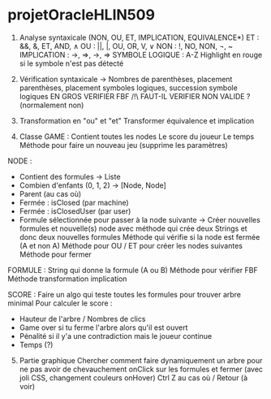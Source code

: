 # projetOracleHLIN509

1. Analyse syntaxicale (NON, OU, ET, IMPLICATION, EQUIVALENCE*)
ET : &&, &, ET, AND, ∧
OU : ||, |, OU, OR, V, ∨
NON : !, NO, NON, ¬, ~
IMPLICATION : ->, =>, →, ⇒
SYMBOLE LOGIQUE : A-Z
Highlight en rouge si le symbole n'est pas détecté

2. Vérification syntaxicale
-> Nombres de parenthèses, placement parenthèses,
placement symboles logiques, succession symbole logiques
EN GROS VERIFIER FBF
/!\ FAUT-IL VERIFIER NON VALIDE ? (normalement non)

3. Transformation en "ou" et "et"
Transformer équivalence et implication

4. Classe 
GAME :
Contient toutes les nodes
Le score du joueur
Le temps
Méthode pour faire un nouveau jeu (supprime les paramètres)

NODE :
- Contient des formules -> Liste
- Combien d'enfants (0, 1, 2) -> [Node, Node]
- Parent (au cas où)
- Fermée : isClosed (par machine)
- Fermée : isClosedUser (par user)
- Formule sélectionnée pour passer à la node suivante -> Créer nouvelles formules et nouvelle(s) node avec méthode qui crée deux Strings et donc deux nouvelles formules
Méthode qui vérifie si la node est fermée (A et non A)
Méthode pour OU / ET pour créer les nodes suivantes
Méthode pour fermer

FORMULE :
String qui donne la formule (A ou B)
Méthode pour vérifier FBF
Méthode transformation implication

SCORE :
Faire un algo qui teste toutes les formules pour trouver arbre minimal
Pour calculer le score :
- Hauteur de l'arbre / Nombres de clics
- Game over si tu ferme l'arbre alors qu'il est ouvert
- Pénalité si il y'a une contradiction mais le joueur continue
- Temps (?)

5. Partie graphique
Chercher comment faire dynamiquement un arbre pour ne pas avoir de chevauchement
onClick sur les formules et fermer (avec joli CSS, changement couleurs onHover)
Ctrl Z au cas où / Retour (à voir)
